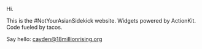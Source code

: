 Hi.

This is the #NotYourAsianSidekick website. Widgets powered by ActionKit. Code fueled by tacos.

Say hello:
cayden@18millionrising.org
